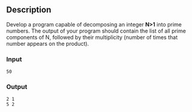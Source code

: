 ## Description

Develop a program capable of decomposing an integer **N>1** into prime numbers. The output of your program should contain the list of all prime components of N, followed by their multiplicity (number of times that number appears on the product).

### Input

```
50
```
### Output
```
2 1
5 2
```